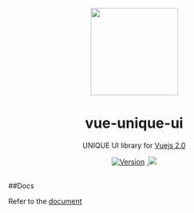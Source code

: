 <p align="center">
  <a href="http://vux.li">
    <img src="https://vue.docschina.org/images/logo.png" width="175">
  </a>
</p>

<h1 align="center">vue-unique-ui</h1>

<p align="center">UNIQUE UI library for <a href="https://vuejs.org/">
    Vuejs 2.0
  </a></p>

<p align="center">
  <a href="https://www.npmjs.com/package/vue-unique-ui"><img src="https://img.shields.io/badge/node-%3E%3D6.0-brightgreen.svg" alt="Version"></a>
  <a href="#">
    <img src="https://api.travis-ci.org/airyland/vux.svg?branch=v2" alt="">
  </a>
  <a href="https://www.npmjs.com/package/vue-unique-ui">
    <img src="https://img.shields.io/badge/npm-v3.5.0-blue.svg">
  </a>
  <br>
  <br>
</p>

##Docs

Refer to the [document](https://github.com/u-max/vue-unique-ui/wiki)